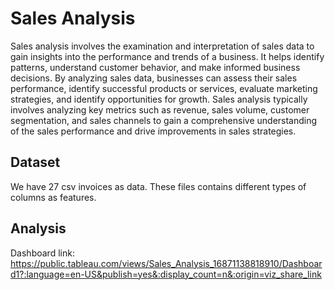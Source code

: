 
# Sales Analysis

Sales analysis involves the examination and interpretation of sales data to gain insights into the performance and trends of a business. It helps identify patterns, understand customer behavior, and make informed business decisions. By analyzing sales data, businesses can assess their sales performance, identify successful products or services, evaluate marketing strategies, and identify opportunities for growth. Sales analysis typically involves analyzing key metrics such as revenue, sales volume, customer segmentation, and sales channels to gain a comprehensive understanding of the sales performance and drive improvements in sales strategies.

## Dataset

We have 27 csv invoices as data. These files contains different types of columns as features.

## Analysis

Dashboard link: 
https://public.tableau.com/views/Sales_Analysis_16871138818910/Dashboard1?:language=en-US&publish=yes&:display_count=n&:origin=viz_share_link



